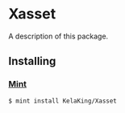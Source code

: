 # Xasset

A description of this package.

## Installing
### [Mint](https://github.com/yonaskolb/mint)
```
$ mint install KelaKing/Xasset
```

